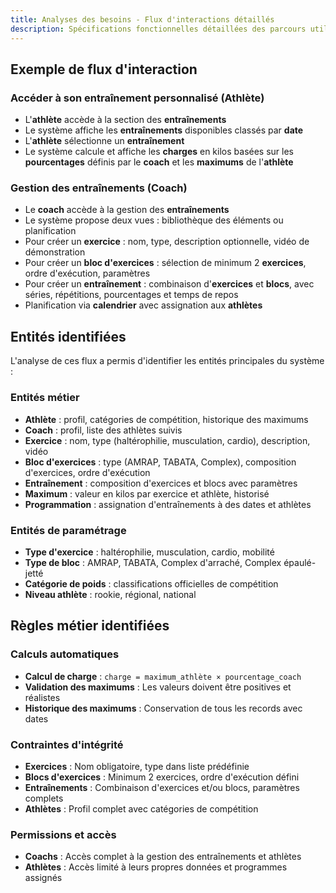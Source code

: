 ```yaml
---
title: Analyses des besoins - Flux d'interactions détaillés
description: Spécifications fonctionnelles détaillées des parcours utilisateurs pour DropIt
---
```


## Exemple de flux d'interaction

### Accéder à son entraînement personnalisé (Athlète)

- L'**athlète** accède à la section des **entraînements**
- Le système affiche les **entraînements** disponibles classés par **date**
- L'**athlète** sélectionne un **entraînement**
- Le système calcule et affiche les **charges** en kilos basées sur les **pourcentages** définis par le **coach** et les **maximums** de l'**athlète**

### Gestion des entraînements (Coach)

- Le **coach** accède à la gestion des **entraînements**
- Le système propose deux vues : bibliothèque des éléments ou planification
- Pour créer un **exercice** : nom, type, description optionnelle, vidéo de démonstration
- Pour créer un **bloc d'exercices** : sélection de minimum 2 **exercices**, ordre d'exécution, paramètres
- Pour créer un **entraînement** : combinaison d'**exercices** et **blocs**, avec séries, répétitions, pourcentages et temps de repos
- Planification via **calendrier** avec assignation aux **athlètes**

## Entités identifiées

L'analyse de ces flux a permis d'identifier les entités principales du système :

### Entités métier
- **Athlète** : profil, catégories de compétition, historique des maximums
- **Coach** : profil, liste des athlètes suivis
- **Exercice** : nom, type (haltérophilie, musculation, cardio), description, vidéo
- **Bloc d'exercices** : type (AMRAP, TABATA, Complex), composition d'exercices, ordre d'exécution
- **Entraînement** : composition d'exercices et blocs avec paramètres
- **Maximum** : valeur en kilos par exercice et athlète, historisé
- **Programmation** : assignation d'entraînements à des dates et athlètes

### Entités de paramétrage
- **Type d'exercice** : haltérophilie, musculation, cardio, mobilité
- **Type de bloc** : AMRAP, TABATA, Complex d'arraché, Complex épaulé-jetté
- **Catégorie de poids** : classifications officielles de compétition
- **Niveau athlète** : rookie, régional, national

## Règles métier identifiées

### Calculs automatiques
- **Calcul de charge** : `charge = maximum_athlète × pourcentage_coach`
- **Validation des maximums** : Les valeurs doivent être positives et réalistes
- **Historique des maximums** : Conservation de tous les records avec dates

### Contraintes d'intégrité
- **Exercices** : Nom obligatoire, type dans liste prédéfinie
- **Blocs d'exercices** : Minimum 2 exercices, ordre d'exécution défini
- **Entraînements** : Combinaison d'exercices et/ou blocs, paramètres complets
- **Athlètes** : Profil complet avec catégories de compétition

### Permissions et accès
- **Coachs** : Accès complet à la gestion des entraînements et athlètes
- **Athlètes** : Accès limité à leurs propres données et programmes assignés
